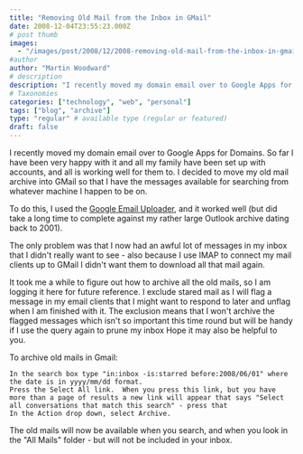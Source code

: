```yaml
---
title: "Removing Old Mail from the Inbox in GMail"
date: 2008-12-04T23:55:23.000Z
# post thumb
images:
  - "/images/post/2008/12/2008-removing-old-mail-from-the-inbox-in-gmail.jpg"
#author
author: "Martin Woodward"
# description
description: "I recently moved my domain email over to Google Apps for Domains."
# Taxonomies
categories: ["technology", "web", "personal"]
tags: ["blog", "archive"]
type: "regular" # available type (regular or featured)
draft: false
---
```


I recently moved my domain email over to Google Apps for Domains. So far I have been very happy with it and all my family have been set up with accounts, and all is working well for them to. I decided to move my old mail archive into GMail so that I have the messages available for searching from whatever machine I happen to be on.

To do this, I used the [Google Email Uploader](http://mail.google.com/mail/help/email_uploader.html), and it worked well (but did take a long time to complete against my rather large Outlook archive dating back to 2001).

The only problem was that I now had an awful lot of messages in my inbox that I didn't really want to see - also because I use IMAP to connect my mail clients up to GMail I didn't want them to download all that mail again.

It took me a while to figure out how to archive all the old mails, so I am logging it here for future reference. I exclude stared mail as I will flag a message in my email clients that I might want to respond to later and unflag when I am finished with it. The exclusion means that I won't archive the flagged messages which isn't so important this time round but will be handy if I use the query again to prune my inbox Hope it may also be helpful to you.

To archive old mails in Gmail:

    In the search box type "in:inbox -is:starred before:2008/06/01" where the date is in yyyy/mm/dd format.
    Press the Select All link.  When you press this link, but you have more than a page of results a new link will appear that says "Select all conversations that match this search" - press that
    In the Action drop down, select Archive.

The old mails will now be available when you search, and when you look in the "All Mails" folder - but will not be included in your inbox.
